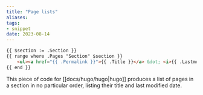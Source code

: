 ```yaml
---
title: "Page lists"
aliases:
tags:
- snippet
date: 2023-08-14
---
```


```HTML
{{ $section := .Section }}
{{ range where .Pages "Section" $section }}
    <ul><a href="{{ .Permalink }}">{{ .Title }}</a> &dot; <i>{{ .Lastmod.format "2015-01-21" }}</i></ul>
{{ end }}
```

This piece of code for [[docs/hugo/hugo|hugo]] produces a list of pages in a section in no particular order, listing their title and last modified date.